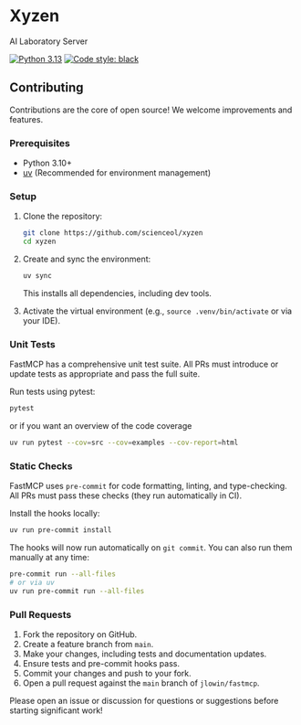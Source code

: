 # Xyzen

AI Laboratory Server

[![Python 3.13](https://img.shields.io/badge/python-3.13-blue.svg)](https://www.python.org/downloads/release/python-3130/)
[![Code style: black](https://img.shields.io/badge/code%20style-black-000000.svg)](https://github.com/psf/black)

## Contributing

Contributions are the core of open source! We welcome improvements and features.

### Prerequisites

- Python 3.10+
- [uv](https://docs.astral.sh/uv/) (Recommended for environment management)

### Setup

1. Clone the repository:

   ```bash
   git clone https://github.com/scienceol/xyzen
   cd xyzen
   ```

2. Create and sync the environment:

   ```bash
   uv sync
   ```

   This installs all dependencies, including dev tools.

3. Activate the virtual environment (e.g., `source .venv/bin/activate` or via your IDE).

### Unit Tests

FastMCP has a comprehensive unit test suite. All PRs must introduce or update tests as appropriate and pass the full suite.

Run tests using pytest:

```bash
pytest
```

or if you want an overview of the code coverage

```bash
uv run pytest --cov=src --cov=examples --cov-report=html
```

### Static Checks

FastMCP uses `pre-commit` for code formatting, linting, and type-checking. All PRs must pass these checks (they run automatically in CI).

Install the hooks locally:

```bash
uv run pre-commit install
```

The hooks will now run automatically on `git commit`. You can also run them manually at any time:

```bash
pre-commit run --all-files
# or via uv
uv run pre-commit run --all-files
```

### Pull Requests

1. Fork the repository on GitHub.
2. Create a feature branch from `main`.
3. Make your changes, including tests and documentation updates.
4. Ensure tests and pre-commit hooks pass.
5. Commit your changes and push to your fork.
6. Open a pull request against the `main` branch of `jlowin/fastmcp`.

Please open an issue or discussion for questions or suggestions before starting significant work!
